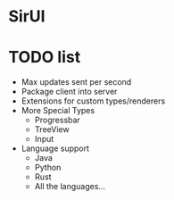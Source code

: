 # SirUI

# TODO list
 - Max updates sent per second
 - Package client into server
 - Extensions for custom types/renderers
 - More Special Types
   - Progressbar 
   - TreeView 
   - Input
 - Language support
   - Java
   - Python
   - Rust
   - All the languages...
 

